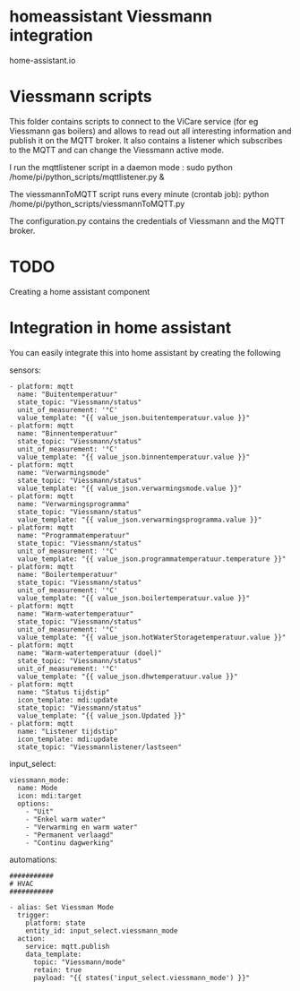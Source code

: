 # homeassistant Viessmann integration
home-assistant.io

# Viessmann scripts
This folder contains scripts to connect to the ViCare service (for eg Viessmann gas boilers) and allows to read out all interesting information and publish it on the MQTT broker.
It also contains a listener which subscribes to the MQTT and can change the Viessmann active mode.

I run the mqttlistener script in a daemon mode : sudo python /home/pi/python_scripts/mqttlistener.py &

The viessmannToMQTT script runs every minute (crontab job): python /home/pi/python_scripts/viessmannToMQTT.py

The configuration.py contains the credentials of Viessmann and the MQTT broker.

# TODO
Creating a home assistant component

# Integration in home assistant
You can easily integrate this into home assistant by creating the following 

sensors:
```
- platform: mqtt
  name: "Buitentemperatuur"
  state_topic: "Viessmann/status"
  unit_of_measurement: '°C'
  value_template: "{{ value_json.buitentemperatuur.value }}"
- platform: mqtt
  name: "Binnentemperatuur"
  state_topic: "Viessmann/status"
  unit_of_measurement: '°C'
  value_template: "{{ value_json.binnentemperatuur.value }}"
- platform: mqtt
  name: "Verwarmingsmode"
  state_topic: "Viessmann/status"
  value_template: "{{ value_json.verwarmingsmode.value }}"
- platform: mqtt
  name: "Verwarmingsprogramma"
  state_topic: "Viessmann/status"
  value_template: "{{ value_json.verwarmingsprogramma.value }}"
- platform: mqtt
  name: "Programmatemperatuur"
  state_topic: "Viessmann/status"
  unit_of_measurement: '°C'
  value_template: "{{ value_json.programmatemperatuur.temperature }}"
- platform: mqtt
  name: "Boilertemperatuur"
  state_topic: "Viessmann/status"
  unit_of_measurement: '°C'
  value_template: "{{ value_json.boilertemperatuur.value }}"
- platform: mqtt
  name: "Warm-watertemperatuur"
  state_topic: "Viessmann/status"
  unit_of_measurement: '°C'
  value_template: "{{ value_json.hotWaterStoragetemperatuur.value }}"
- platform: mqtt
  name: "Warm-watertemperatuur (doel)"
  state_topic: "Viessmann/status"
  unit_of_measurement: '°C'
  value_template: "{{ value_json.dhwtemperatuur.value }}"
- platform: mqtt
  name: "Status tijdstip"
  icon_template: mdi:update
  state_topic: "Viessmann/status"
  value_template: "{{ value_json.Updated }}"
- platform: mqtt
  name: "Listener tijdstip"
  icon_template: mdi:update
  state_topic: "Viessmannlistener/lastseen"
```

input_select:
```
viessmann_mode:
  name: Mode
  icon: mdi:target
  options:
    - "Uit"
    - "Enkel warm water"
    - "Verwarming en warm water"
    - "Permanent verlaagd"
    - "Continu dagwerking"
```

automations:
```
###########
# HVAC
###########

- alias: Set Viessman Mode
  trigger:
    platform: state
    entity_id: input_select.viessmann_mode
  action:
    service: mqtt.publish
    data_template:
      topic: "Viessmann/mode"
      retain: true
      payload: "{{ states('input_select.viessmann_mode') }}"
```
